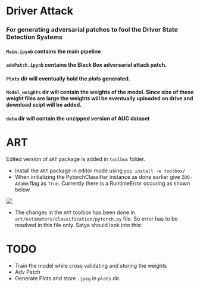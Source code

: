 # Driver Attack 
### For generating adversarial patches to fool the Driver State Detection Systems


#### `Main.ipynb` contains the main pipeline
#### `advPatch.ipynb` contains the Black Box adversarial attack patch.
#### `Plots` dir will eventually hold the plots generated.
#### `Model_weights` dir will contain the weights of the model. Since size of these weight files are large the weights will be eventually uploaded on drive and download scipt will be added.
#### `data` dir will contain the unzipped version of AUC dataset


# ART
Edited version of `ART` package is added in `toolbox` folder.
+ Install the `ART` package in editor mode using ```pip install -e toolbox/```
+ When initializing the PytorchClassifier instance as done earlier give `ZOO-Adamm` flag as `True`. Currently there is a RuntimeError occuring as shown below.

![](https://github.com/sumanyumuku98/DriverAttack/blob/master/Screenshot_2020-08-27%20Playground%20-%20Jupyter%20Notebook.png)
+ The changes in the `ART` toolbox has been done in `art/estimators/classification/pytorch.py` file. So error has to be resolved in this file only. Satya should look into this:
# TODO
+ Train the model while cross validating and storing the weights
+ Adv Patch
+ Generate Plots and store `.jpeg` in `plots` dir.
